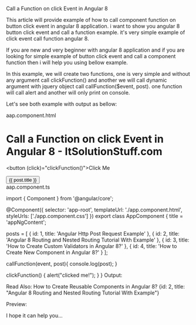 Call a Function on click Event in Angular 8


This article will provide example of how to call component function on button click event in angular 8 application. i want to show you angular 8 button click event and call a function example. it's very simple example of click event call function angular 8.

If you are new and very beginner with angular 8 application and if you are looking for simple example of button click event and call a component function then i will help you using bellow example.

In this example, we will create two functions, one is very simple and without any argument call clickFunction() and another we will call dynamic argument with jquery object call callFunction($event, post). one function will call alert and another will only print on console.

Let's see both example with output as bellow:



aap.component.html

<h1>Call a Function on click Event in Angular 8 - ItSolutionStuff.com</h1>
  
<button (click)="clickFunction()">Click Me</button>
  
<div *ngFor="let post of posts">
   <button (click)="callFunction($event, post)">{{ post.title }}</button>   
</div>
aap.component.ts

import { Component } from '@angular/core';
   
@Component({
  selector: 'app-root',
  templateUrl: './app.component.html',
  styleUrls: ['./app.component.css']
})
export class AppComponent {
  title = 'appNgContent';
    
  posts = [
    {
      id: 1,
      title: 'Angular Http Post Request Example'
    },
    {
      id: 2,
      title: 'Angular 8 Routing and Nested Routing Tutorial With Example'
    },
    {
      id: 3,
      title: 'How to Create Custom Validators in Angular 8?'
    },
    {
      id: 4,
      title: 'How to Create New Component in Angular 8?'
    }
  ];
    
  callFunction(event, post){
    console.log(post);
  }
   
  clickFunction() {
    alert("clicked me!");
  }
}
Output:

Read Also: How to Create Reusable Components in Angular 8?
{id: 2, title: "Angular 8 Routing and Nested Routing Tutorial With Example"}

Preview:



I hope it can help you...